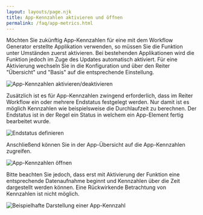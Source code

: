 ```yaml
---
layout: layouts/page.njk
title: App-Kennzahlen aktivieren und öffnen
permalink: /faq/app-metrics.html
---
```

Möchten Sie zukünftig App-Kennzahlen für eine mit dem Workflow Generator erstellte Applikation verwenden, so müssen Sie die Funktion unter Umständen zuerst aktivieren. Bei bestehenden Applikationen wird die Funktion jedoch im Zuge des Updates automatisch aktiviert. Für eine Aktivierung wechseln Sie in die Konfiguration und über den Reiter "Übersicht" und "Basis" auf die entsprechende Einstellung.

![](/images/2021-08-24-15_30_05-app-kennzahlen-aktivieren.png-greenshot-editor.png "App-Kennzahlen aktivieren/deaktivieren")

Zusätzlich ist es für App-Kennzahlen zwingend erforderlich, dass im Reiter Workflow ein oder mehrere Endstatus festgelegt werden. Nur damit ist es möglich Kennzahlen wie beispielsweise die Durchlaufzeit zu berechnen. Der Endstatus ist in der Regel ein Status in welchem ein App-Element fertig bearbeitet wurde.

![](/images/2021-08-24-15_31_07-window.png "Endstatus definieren")

Anschließend können Sie in der App-Übersicht auf die App-Kennzahlen zugreifen. 

![](/images/app-kennzahlen.png "App-Kennzahlen öffnen")

Bitte beachten Sie jedoch, dass erst mit Aktivierung der Funktion eine entsprechende Datenaufnahme beginnt und Kennzahlen über die Zeit dargestellt werden können. Eine Rückwirkende Betrachtung von Kennzahlen ist nicht möglich.

![](/images/app-kennzahlen-anzeige.png "Beispielhafte Darstellung einer App-Kennzahl")